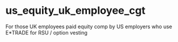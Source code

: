# us_equity_uk_employee_cgt
For those UK employees paid equity comp by US employers who use E*TRADE for RSU / option vesting
